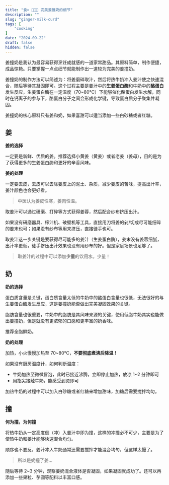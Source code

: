 ```yaml
---
title: "食> 🫚👊🥛 完美姜撞奶的细节"
description: ""
slug: "ginger-milk-curd"
tags: [
    "cooking"
]
date: "2024-09-22"
draft: false
hidden: false
---
```


姜撞奶是我认为最容易获得烹饪成就感的一道家常甜品。其原料简单，制作便捷，成品惊艳。只要掌握一点点细节就能制作出一道较为完美的姜撞奶。

姜撞奶的制作方法可以简述为：将姜磨碎取汁，然后将热牛奶冲入姜汁使之快速混合，随后等待其凝固即可。这个过程主要是姜汁中的**生姜蛋白酶**和牛奶中的**酪蛋白**发生反应，生姜蛋白酶在一定温度（70~80°C）下能够催化酪蛋白发生水解，同时在钙离子的参与下，酪蛋白分子之间会形成化学键，导致蛋白质分子聚集并凝固。

姜撞奶的核心原料只有姜和奶，如果喜甜可以适当添加一些白砂糖或者红糖。

## 姜

**姜的选择**

一定要是新鲜、优质的姜。推荐选择小黄姜（黄姜）或者老姜（姜母），目的是为了获得更多的生姜蛋白酶和更好的辛香风味。

**姜的处理**

一定要去皮，去皮可以去除姜皮上的泥土、杂质，减少姜皮的苦味，提高出汁率，姜汁颜色也会更好看。

> 中医认为姜皮性寒，姜肉性温。

取姜汁可以通过研磨、打碎等方式获得姜蓉，然后配合纱布挤压出汁。

如果没有研磨器具、榨汁机、破壁机等工具，直接用刀将姜的剁/切成尽可能细碎的姜末也可；如果没有纱布等用来挤压，直接徒手也可。

取姜汁这一步关键是要获得尽可能多的姜汁（生姜蛋白酶），姜末没有姜蓉细腻，出汁率更低，徒手挤压出汁效果也没有用纱布的好。但是家庭场景也足够了。

> 取姜汁的过程中可以添加**少量**的饮用水。少量！

## 奶

**奶的选择**

蛋白质含量是关键，蛋白质含量太低的牛奶中的酪蛋白含量也很低，无法很好的与生姜蛋白酶发生反应，这是姜撞奶能否做出完美凝固效果的关键。

脂肪含量也很重要，牛奶中的脂肪是其风味来源的关键，使用低脂牛奶其实也能做出姜撞奶，但是就没有更浓郁的口感和更丰富的奶香味。

推荐全脂鲜奶。

**奶的处理**

加热，小火慢慢加热至 70~80°C，**不要彻底煮沸后降温！**

如果没有厨房温度计，如何判断温度：

- 牛奶加热至微微冒泡，此时已接近沸腾，立即停止加热，放凉 1~2 分钟即可
- 用指尖接触牛奶，能感受到烫即可

加热牛奶的过程中可以加入白砂糖或者红糖来增加甜味，加糖后需要搅拌均匀。

## 撞

**何为撞，为何撞**

将热牛奶从一定高度倒（冲）入姜汁中即为撞，这样的冲撞必不可少，主要是为了使热牛奶和姜汁能够快速混合均匀。

顺序也不要反，姜汁冲入牛奶通常还需要搅拌才能混合均匀，但这样太慢了。

> 所以是奶撞了姜...

随后等待 2~3 分钟，观察姜奶混合液体是否凝固，如果凝固就成功了。还可以再添加一些果粒、芋圆等配料以丰富口感。